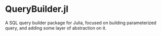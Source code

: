 # QueryBuilder.jl
A SQL query builder package for Julia, focused on building parameterized query, and adding some layer of abstraction on it.
